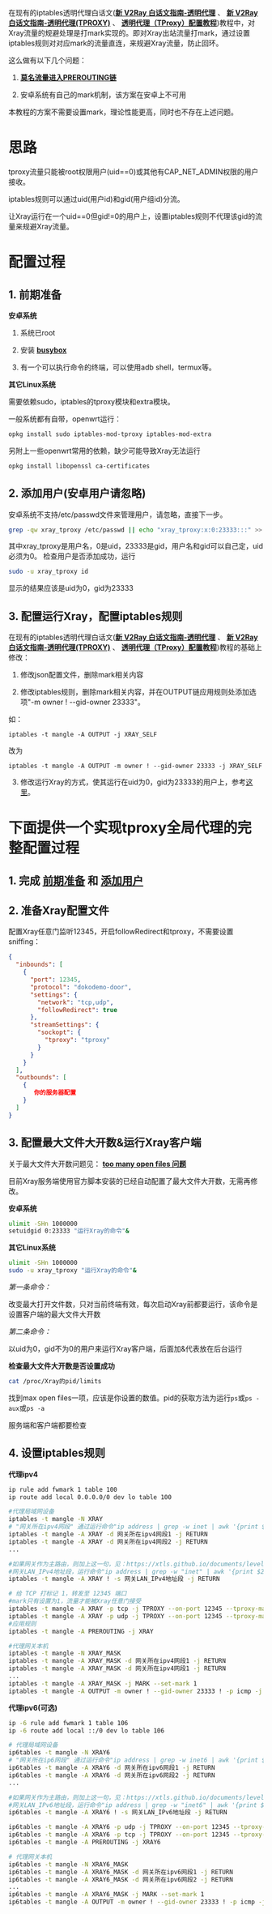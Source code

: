 在现有的iptables透明代理白话文(**[新 V2Ray 白话文指南-透明代理](https://guide.v2fly.org/app/transparent_proxy.html)** 、 **[新 V2Ray 白话文指南-透明代理(TPROXY)](https://guide.v2fly.org/app/tproxy.html)** 、 **[透明代理（TProxy）配置教程](https://xtls.github.io/documents/level-2/tproxy)**)教程中，对Xray流量的规避处理是打mark实现的。即对Xray出站流量打mark，通过设置iptables规则对对应mark的流量直连，来规避Xray流量，防止回环。

这么做有以下几个问题：

1. **[莫名流量进入PREROUTING链](https://github.com/v2ray/v2ray-core/issues/2621)**

2. 安卓系统有自己的mark机制，该方案在安卓上不可用

本教程的方案不需要设置mark，理论性能更高，同时也不存在上述问题。
# 思路
tproxy流量只能被root权限用户(uid==0)或其他有CAP_NET_ADMIN权限的用户接收。

iptables规则可以通过uid(用户id)和gid(用户组id)分流。

让Xray运行在一个uid==0但gid!=0的用户上，设置iptables规则不代理该gid的流量来规避Xray流量。

# 配置过程
## 1. 前期准备
**安卓系统**

1. 系统已root

2. 安装 **[busybox](https://play.google.com/store/apps/details?id=stericson.busybox)**

3. 有一个可以执行命令的终端，可以使用adb shell，termux等。

**其它Linux系统**

需要依赖sudo，iptables的tproxy模块和extra模块。

一般系统都有自带，openwrt运行：
```bash
opkg install sudo iptables-mod-tproxy iptables-mod-extra
```
另附上一些openwrt常用的依赖，缺少可能导致Xray无法运行
```bash
opkg install libopenssl ca-certificates
```
## 2. 添加用户(安卓用户请忽略)
安卓系统不支持/etc/passwd文件来管理用户，请忽略，直接下一步。
```bash
grep -qw xray_tproxy /etc/passwd || echo "xray_tproxy:x:0:23333:::" >> /etc/passwd
```
其中xray_tproxy是用户名，0是uid，23333是gid，用户名和gid可以自己定，uid必须为0。
检查用户是否添加成功，运行
```bash
sudo -u xray_tproxy id
```
显示的结果应该是uid为0，gid为23333
## 3. 配置运行Xray，配置iptables规则
在现有的iptables透明代理白话文(**[新 V2Ray 白话文指南-透明代理](https://guide.v2fly.org/app/transparent_proxy.html)** 、 **[新 V2Ray 白话文指南-透明代理(TPROXY)](https://guide.v2fly.org/app/tproxy.html)** 、 **[透明代理（TProxy）配置教程](https://xtls.github.io/documents/level-2/tproxy)**)教程的基础上修改：

1. 修改json配置文件，删除mark相关内容

2. 修改iptables规则，删除mark相关内容，并在OUTPUT链应用规则处添加选项"-m owner ! --gid-owner 23333"。

如：

`iptables -t mangle -A OUTPUT -j XRAY_SELF`

改为

`iptables -t mangle -A OUTPUT -m owner ! --gid-owner 23333 -j XRAY_SELF`

3. 修改运行Xray的方式，使其运行在uid为0，gid为23333的用户上，参考[这里](#3-配置最大文件大开数运行Xray客户端)。
# 下面提供一个实现tproxy全局代理的完整配置过程
## 1. 完成 **[前期准备](#1-前期准备)** 和 **[添加用户](#2-添加用户安卓用户请忽略)**
## 2. 准备Xray配置文件
配置Xray任意门监听12345，开启followRedirect和tproxy，不需要设置sniffing：
```json
{
  "inbounds": [
    {
      "port": 12345,
      "protocol": "dokodemo-door",
      "settings": {
        "network": "tcp,udp",
        "followRedirect": true
      },
      "streamSettings": {
        "sockopt": {
          "tproxy": "tproxy"
        }
      }
    }
  ],
  "outbounds": [
    {
       你的服务器配置
    }
  ]
}
```
## 3. 配置最大文件大开数&运行Xray客户端
关于最大文件大开数问题见： **[too many open files 问题](https://guide.v2fly.org/app/tproxy.html#解决-too-many-open-files-问题)**

目前Xray服务端使用官方脚本安装的已经自动配置了最大文件大开数，无需再修改。

**安卓系统**
```bash
ulimit -SHn 1000000
setuidgid 0:23333 "运行Xray的命令"&
```
**其它Linux系统**
```bash
ulimit -SHn 1000000
sudo -u xray_tproxy "运行Xray的命令"&
```
*第一条命令：*

改变最大打开文件数，只对当前终端有效，每次启动Xray前都要运行，该命令是设置客户端的最大文件大开数

*第二条命令：*

以uid为0，gid不为0的用户来运行Xray客户端，后面加&代表放在后台运行

**检查最大文件大开数是否设置成功**
```bash
cat /proc/Xray的pid/limits
```
找到max open files一项，应该是你设置的数值。pid的获取方法为运行`ps`或`ps -aux`或`ps -a`

服务端和客户端都要检查

## 4. 设置iptables规则
**代理ipv4**
```bash
ip rule add fwmark 1 table 100
ip route add local 0.0.0.0/0 dev lo table 100

#代理局域网设备
iptables -t mangle -N XRAY
# "网关所在ipv4网段" 通过运行命令"ip address | grep -w inet | awk '{print $2}'"获得，一般有多个
iptables -t mangle -A XRAY -d 网关所在ipv4网段1 -j RETURN
iptables -t mangle -A XRAY -d 网关所在ipv4网段2 -j RETURN
...

#如果网关作为主路由，则加上这一句，见：https://xtls.github.io/documents/level-2/transparent_proxy/transparent_proxy.md#iptables透明代理的其它注意事项
#网关LAN_IPv4地址段，运行命令"ip address | grep -w "inet" | awk '{print $2}'"获得，是其中的一个
iptables -t mangle -A XRAY ! -s 网关LAN_IPv4地址段 -j RETURN

# 给 TCP 打标记 1，转发至 12345 端口
#mark只有设置为1，流量才能被Xray任意门接受
iptables -t mangle -A XRAY -p tcp -j TPROXY --on-port 12345 --tproxy-mark 1
iptables -t mangle -A XRAY -p udp -j TPROXY --on-port 12345 --tproxy-mark 1
#应用规则
iptables -t mangle -A PREROUTING -j XRAY

#代理网关本机
iptables -t mangle -N XRAY_MASK
iptables -t mangle -A XRAY_MASK -d 网关所在ipv4网段1 -j RETURN
iptables -t mangle -A XRAY_MASK -d 网关所在ipv4网段1 -j RETURN
...
iptables -t mangle -A XRAY_MASK -j MARK --set-mark 1
iptables -t mangle -A OUTPUT -m owner ! --gid-owner 23333 ! -p icmp -j XRAY_MASK
```

**代理ipv6(可选)**
```bash
ip -6 rule add fwmark 1 table 106
ip -6 route add local ::/0 dev lo table 106

# 代理局域网设备
ip6tables -t mangle -N XRAY6
# "网关所在ip6网段" 通过运行命令"ip address | grep -w inet6 | awk '{print $2}'"获得。
ip6tables -t mangle -A XRAY6 -d 网关所在ipv6网段1 -j RETURN
ip6tables -t mangle -A XRAY6 -d 网关所在ipv6网段2 -j RETURN
...

#如果网关作为主路由，则加上这一句，见：https://xtls.github.io/documents/level-2/transparent_proxy/transparent_proxy.md#iptables透明代理的其它注意事项
#网关LAN_IPv6地址段，运行命令"ip address | grep -w "inet6" | awk '{print $2}'"获得，是其中的一个
ip6tables -t mangle -A XRAY6 ! -s 网关LAN_IPv6地址段 -j RETURN

ip6tables -t mangle -A XRAY6 -p udp -j TPROXY --on-port 12345 --tproxy-mark 1
ip6tables -t mangle -A XRAY6 -p tcp -j TPROXY --on-port 12345 --tproxy-mark 1
ip6tables -t mangle -A PREROUTING -j XRAY6

# 代理网关本机
ip6tables -t mangle -N XRAY6_MASK 
ip6tables -t mangle -A XRAY6_MASK -d 网关所在ipv6网段1 -j RETURN
ip6tables -t mangle -A XRAY6_MASK -d 网关所在ipv6网段2 -j RETURN
...
ip6tables -t mangle -A XRAY6_MASK -j MARK --set-mark 1
ip6tables -t mangle -A OUTPUT -m owner ! --gid-owner 23333 ! -p icmp -j XRAY6_MASK
```
